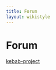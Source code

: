 ```yaml
---
title: Forum
layout: wikistyle
---
```


Forum
=====

<a id="nabblelink" href="http://kebab-project.2299591.n4.nabble.com/">kebab-project</a>
<script src="http://kebab-project.2299591.n4.nabble.com/embed/f3832968"></script>
